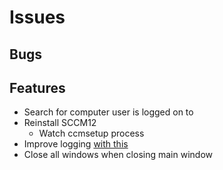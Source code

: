# Issues

## Bugs

## Features
* Search for computer user is logged on to
* Reinstall SCCM12
    * Watch ccmsetup process
* Improve logging [with this](https://docs.reactiveui.net/en/user-guide/logging/index.html)
* Close all windows when closing main window